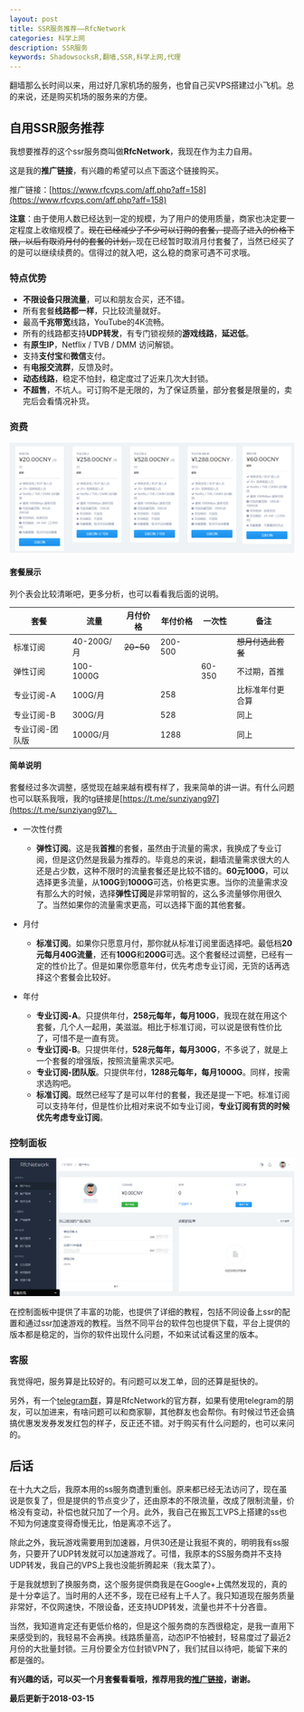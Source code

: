 ```yaml
---
layout: post
title: SSR服务推荐——RfcNetwork
categories: 科学上网
description: SSR服务
keywords: ShadowsocksR,翻墙,SSR,科学上网,代理
---
```


翻墙那么长时间以来，用过好几家机场的服务，也曾自己买VPS搭建过小飞机。总的来说，还是购买机场的服务来的方便。

<!--more-->

## 自用SSR服务推荐

我想要推荐的这个ssr服务商叫做**RfcNetwork**，我现在作为主力自用。

这是我的**推广链接**，有兴趣的希望可以点下面这个链接购买。

推广链接：[https://www.rfcvps.com/aff.php?aff=158](https://www.rfcvps.com/aff.php?aff=158)

**注意**：由于使用人数已经达到一定的规模，为了用户的使用质量，商家也决定要一定程度上收缩规模了。~~现在已经减少了不少可以订购的套餐，提高了进入的价格下限，以后有取消月付的套餐的计划，~~现在已经暂时取消月付套餐了，当然已经买了的是可以继续续费的。信得过的就入吧，这么稳的商家可遇不可求哦。

### 特点优势

- **不限设备只限流量**，可以和朋友合买，还不错。
- 所有套餐**线路都一样**，只比较流量就好。
- 最高**千兆带宽**线路，YouTube的4K流畅。
- 所有的线路都支持**UDP转发**，有专门锁视频的**游戏线路**，**延迟低**。
- 有**原生IP**，Netflix / TVB / DMM 访问解锁。
- 支持**支付宝**和**微信**支付。
- 有**电报交流群**，反馈及时。
- **动态线路**，稳定不怕封，稳定度过了近来几次大封锁。
- **不超售**，不坑人。可订购不是无限的，为了保证质量，部分套餐是限量的，卖完后会看情况补货。

### 资费

![cost](/images/2017-11-21-ssr-promotion/cost.png)

#### 套餐展示

列个表会比较清晰吧，更多分析，也可以看看我后面的说明。

|套餐|流量|月付价格|年付价格|一次性|备注|
|---|----|------|-------|--------|----|
|标准订阅|40-200G/月|~~20-50~~|200-500||~~想月付选此套餐~~|
|弹性订阅|100-1000G|||60-350|不过期，首推|
|专业订阅-A|100G/月||258||比标准年付更合算|
|专业订阅-B|300G/月||528||同上|
|专业订阅-团队版|1000G/月||1288||同上|

#### 简单说明

套餐经过多次调整，感觉现在越来越有模有样了，我来简单的讲一讲。有什么问题也可以联系我哦，我的tg链接是[https://t.me/sunziyang97](https://t.me/sunziyang97)。

- 一次性付费
	- **弹性订阅**。这是我**首推**的套餐，虽然由于流量的需求，我换成了专业订阅，但是这仍然是我最为推荐的。毕竟总的来说，翻墙流量需求很大的人还是占少数，这种不限时的流量套餐还是比较不错的。**60元100G**，可以选择更多流量，从**100G**到**1000G**可选，价格更实惠。当你的流量需求没有那么大的时候，选择**弹性订阅**是非常明智的，这么多流量够你用很久了。当然如果你的流量需求更高，可以选择下面的其他套餐。

- 月付
	- **标准订阅**。如果你只愿意月付，那你就从标准订阅里面选择吧。最低档**20元每月40G流量**，还有**100G**和**200G**可选。这个套餐经过调整，已经有一定的性价比了。但是如果你愿意年付，优先考虑专业订阅，无货的话再选择这个套餐会比较好。

- 年付
	- **专业订阅-A**。只提供年付，**258元每年，每月100G**，我现在就在用这个套餐，几个人一起用，美滋滋。相比于标准订阅，可以说是很有性价比了，可惜不是一直有货。
	- **专业订阅-B**。只提供年付，**528元每年，每月300G**，不多说了，就是上一个套餐的增强版，按照流量需求买吧。
	- **专业订阅-团队版**。只提供年付，**1288元每年，每月1000G**。同样，按需求选购吧。
	- **标准订阅**。既然已经写了是可以年付的套餐，我还是提一下吧。标准订阅可以支持年付，但是性价比相对来说不如专业订阅，**专业订阅有货的时候优先考虑专业订阅**。

### 控制面板

![panel](/images/2017-11-21-ssr-promotion/panel.png)

在控制面板中提供了丰富的功能，也提供了详细的教程，包括不同设备上ssr的配置和通过ssr加速游戏的教程。当然不同平台的软件包也提供下载，平台上提供的版本都是稳定的，当你的软件出现什么问题，不如来试试看这里的版本。

### 客服

我觉得吧，服务算是比较好的。有问题可以发工单，回的还算是挺快的。

另外，有一个[telegram群](https://t.me/joinchat/E9PgNkKr8p58V0rSxOlzDg)，算是RfcNetwork的官方群，如果有使用telegram的朋友，可以加进来，有啥问题可以和商家聊，其他群友也会帮你。有时候过节还会搞搞优惠发发券发发红包的样子，反正还不错。对于购买有什么问题的，也可以来问的。

## 后话

在十九大之后，我原本用的ss服务商遭到重创。原来都已经无法访问了，现在虽说是恢复了，但是提供的节点变少了，还由原本的不限流量，改成了限制流量，价格没有变动，补偿也就只加了一个月。此外，我自己在搬瓦工VPS上搭建的ss也不知为何速度变得奇慢无比，怕是离凉不远了。

除此之外，我玩游戏需要用到加速器，月供30还是让我挺不爽的，明明我有ss服务，只要开了UDP转发就可以加速游戏了。可惜，我原本的SS服务商并不支持UDP转发，我自己的VPS上我也没能折腾起来（我太菜了）。

于是我就想到了换服务商，这个服务提供商我是在Google+上偶然发现的，真的是十分幸运了。当时用的人还不多，现在已经有上千人了。我只知道现在服务质量非常好，不仅网速快，不限设备，还支持UDP转发，流量也并不十分吝啬。

当然，我知道肯定还有更低价格的，但是这个服务商的东西很稳定，是我一直用下来感受到的，我轻易不会再换。线路质量高，动态IP不怕被封，轻易度过了最近2月份的大批量封锁。三月份要全方位封锁VPN了，我们拭目以待吧，能留下来的都是强的。

**有兴趣的话，可以买一个月套餐看看哦，推荐用我的[推广链接](https://www.rfcvps.com/aff.php?aff=158)，谢谢。**

**最后更新于2018-03-15**